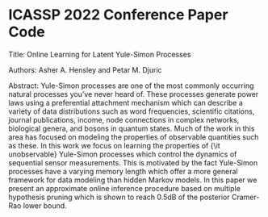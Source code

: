 # ICASSP 2022 Conference Paper Code

Title: Online Learning for Latent Yule-Simon Processes

Authors: Asher A. Hensley and Petar M. Djuric

Abstract: Yule-Simon processes are one of the most commonly occurring natural processes you’ve never heard of. These processes generate power laws using a preferential attachment mechanism which can describe a variety of data distributions such as word frequencies, scientific citations, journal publications, income, node connections in complex networks, biological genera, and bosons in quantum states. Much of the work in this area has focused on modeling the properties of observable quantities such as these. In this work we focus on learning the properties of {\it unobservable} Yule-Simon processes which control the dynamics of sequential sensor measurements. This is motivated by the fact Yule-Simon processes have a varying memory length which offer a more general framework for data modeling than hidden Markov models. In this paper we present an approximate online inference procedure based on multiple hypothesis pruning which is shown to reach 0.5dB of the posterior Cramer-Rao lower bound.
